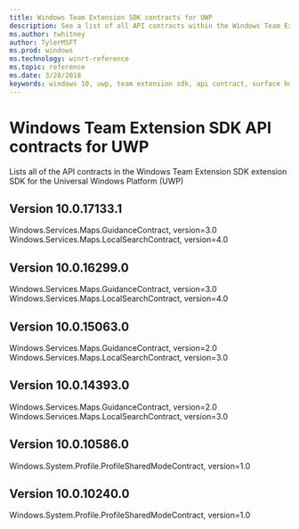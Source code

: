 ```yaml
---
title: Windows Team Extension SDK contracts for UWP
description: See a list of all API contracts within the Windows Team Extension SDK contracts for the Universal Windows Platform.
ms.author: twhitney
author: TylerMSFT
ms.prod: windows
ms.technology: winrt-reference
ms.topic: reference
ms.date: 3/28/2018
keywords: windows 10, uwp, team extension sdk, api contract, surface hub
---
```

# Windows Team Extension SDK API contracts for UWP

Lists all of the API contracts in the Windows Team Extension SDK extension SDK for the Universal Windows Platform (UWP)

## Version 10.0.17133.1

Windows.Services.Maps.GuidanceContract, version=3.0
Windows.Services.Maps.LocalSearchContract, version=4.0

## Version 10.0.16299.0

Windows.Services.Maps.GuidanceContract, version=3.0
Windows.Services.Maps.LocalSearchContract, version=4.0

## Version 10.0.15063.0

Windows.Services.Maps.GuidanceContract, version=2.0
Windows.Services.Maps.LocalSearchContract, version=3.0

## Version 10.0.14393.0

Windows.Services.Maps.GuidanceContract, version=2.0
Windows.Services.Maps.LocalSearchContract, version=3.0

## Version 10.0.10586.0

Windows.System.Profile.ProfileSharedModeContract, version=1.0

## Version 10.0.10240.0

Windows.System.Profile.ProfileSharedModeContract, version=1.0
